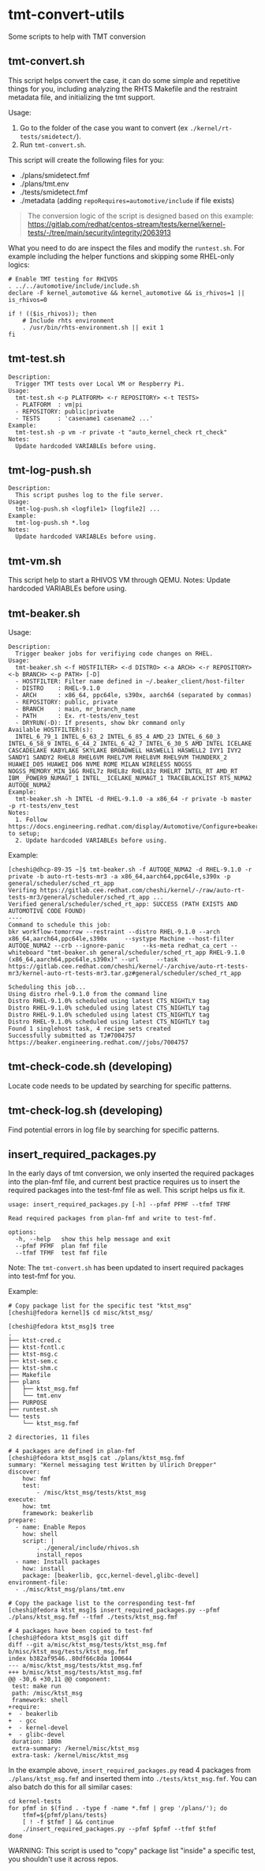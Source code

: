 # tmt-convert-utils
Some scripts to help with TMT conversion

## tmt-convert.sh

This script helps convert the case, it can do some simple and repetitive things for you, including analyzing the RHTS Makefile and the restraint metadata file, and initializing the tmt support.

Usage:

1. Go to the folder of the case you want to convert (ex `./kernel/rt-tests/smidetect/`).
2. Run `tmt-convert.sh`.

This script will create the following files for you:
- ./plans/smidetect.fmf
- ./plans/tmt.env
- ./tests/smidetect.fmf
- ./metadata (adding `repoRequires=automotive/include` if file exists)

> The conversion logic of the script is designed based on this example:  
> https://gitlab.com/redhat/centos-stream/tests/kernel/kernel-tests/-/tree/main/security/integrity/2063913

What you need to do are inspect the files and modify the `runtest.sh`. For example including the helper functions and skipping some RHEL-only logics:

```
# Enable TMT testing for RHIVOS
. ../../automotive/include/include.sh
declare -F kernel_automotive && kernel_automotive && is_rhivos=1 || is_rhivos=0

if ! (($is_rhivos)); then
    # Include rhts environment
    . /usr/bin/rhts-environment.sh || exit 1
fi
```

## tmt-test.sh

```
Description:
  Trigger TMT tests over Local VM or Respberry Pi.
Usage:
  tmt-test.sh <-p PLATFORM> <-r REPOSITORY> <-t TESTS>
  - PLATFORM  : vm|pi
  - REPOSITORY: public|private
  - TESTS     : 'casename1 casename2 ...'
Example:
  tmt-test.sh -p vm -r private -t "auto_kernel_check rt_check"
Notes:
  Update hardcoded VARIABLEs before using.
```

## tmt-log-push.sh

```
Description:
  This script pushes log to the file server.
Usage:
  tmt-log-push.sh <logfile1> [logfile2] ...
Example:
  tmt-log-push.sh *.log
Notes:
  Update hardcoded VARIABLEs before using.
```

## tmt-vm.sh

This script help to start a RHIVOS VM through QEMU. Notes: Update hardcoded VARIABLEs before using.

## tmt-beaker.sh

Usage:

```
Description:
  Trigger beaker jobs for verifiying code changes on RHEL.
Usage:
  tmt-beaker.sh <-f HOSTFILTER> <-d DISTRO> <-a ARCH> <-r REPOSITORY> <-b BRANCH> <-p PATH> [-D]
  - HOSTFILTER: Filter name defined in ~/.beaker_client/host-filter
  - DISTRO    : RHEL-9.1.0
  - ARCH      : x86_64, ppc64le, s390x, aarch64 (separated by commas)
  - REPOSITORY: public, private
  - BRANCH    : main, mr_branch_name
  - PATH      : Ex. rt-tests/env_test
  - DRYRUN(-D): If presents, show bkr command only
Available HOSTFILTER(s):
  INTEL_6_79_1 INTEL_6_63_2 INTEL_6_85_4 AMD_23 INTEL_6_60_3 INTEL_6_58_9 INTEL_6_44_2 INTEL_6_42_7 INTEL_6_30_5 AMD INTEL ICELAKE CASCADELAKE KABYLAKE SKYLAKE BROADWELL HASWELL1 HASWELL2 IVY1 IVY2 SANDY1 SANDY2 RHEL8 RHEL6VM RHEL7VM RHEL8VM RHEL9VM THUNDERX_2 HUAWEI_D05 HUAWEI_D06 NVME ROME MILAN WIRELESS NOGSS NOGSS_MEMORY_MIN_16G RHEL7z RHEL8z RHEL83z RHELRT INTEL_RT AMD_RT IBM__POWER9_NUMAGT_1 INTEL__ICELAKE_NUMAGT_1 TRACEBLACKLIST RTS_NUMA2 AUTOQE_NUMA2
Example:
  tmt-beaker.sh -h INTEL -d RHEL-9.1.0 -a x86_64 -r private -b master -p rt-tests/env_test
Notes:
  1. Follow https://docs.engineering.redhat.com/display/Automotive/Configure+beaker+client to setup;
  2. Update hardcoded VARIABLEs before using.
```

Example:

```
[cheshi@dhcp-89-35 ~]$ tmt-beaker.sh -f AUTOQE_NUMA2 -d RHEL-9.1.0 -r private -b auto-rt-tests-mr3 -a x86_64,aarch64,ppc64le,s390x -p general/scheduler/sched_rt_app
Verifing https://gitlab.cee.redhat.com/cheshi/kernel/-/raw/auto-rt-tests-mr3/general/scheduler/sched_rt_app ...
Verified general/scheduler/sched_rt_app: SUCCESS (PATH EXISTS AND AUTOMOTIVE CODE FOUND)
----
Command to schedule this job:
bkr workflow-tomorrow --restraint --distro RHEL-9.1.0 --arch x86_64,aarch64,ppc64le,s390x     --systype Machine --host-filter AUTOQE_NUMA2 --crb --ignore-panic     --ks-meta redhat_ca_cert --whiteboard "tmt-beaker.sh general/scheduler/sched_rt_app RHEL-9.1.0 (x86_64,aarch64,ppc64le,s390x)" --url     --task https://gitlab.cee.redhat.com/cheshi/kernel/-/archive/auto-rt-tests-mr3/kernel-auto-rt-tests-mr3.tar.gz#general/scheduler/sched_rt_app
 
Scheduling this job...
Using distro rhel-9.1.0 from the command line
Distro RHEL-9.1.0% scheduled using latest CTS_NIGHTLY tag
Distro RHEL-9.1.0% scheduled using latest CTS_NIGHTLY tag
Distro RHEL-9.1.0% scheduled using latest CTS_NIGHTLY tag
Distro RHEL-9.1.0% scheduled using latest CTS_NIGHTLY tag
Found 1 singlehost task, 4 recipe sets created
Successfully submitted as TJ#7004757
https://beaker.engineering.redhat.com//jobs/7004757
```

## tmt-check-code.sh (developing)

Locate code needs to be updated by searching for specific patterns.

## tmt-check-log.sh (developing)

Find potential errors in log file by searching for specific patterns.

## insert_required_packages.py

In the early days of tmt conversion, we only inserted the required packages into the plan-fmf file, and current best practice requires us to insert the required packages into the test-fmf file as well. This script helps us fix it.

```
usage: insert_required_packages.py [-h] --pfmf PFMF --tfmf TFMF

Read required packages from plan-fmf and write to test-fmf.

options:
  -h, --help   show this help message and exit
  --pfmf PFMF  plan fmf file
  --tfmf TFMF  test fmf file
```

Note: The `tmt-convert.sh` has been updated to insert required packages into test-fmf for you.

Example:
```
# Copy package list for the specific test "ktst_msg"
[cheshi@fedora kernel]$ cd misc/ktst_msg/

[cheshi@fedora ktst_msg]$ tree
.
├── ktst-cred.c
├── ktst-fcntl.c
├── ktst-msg.c
├── ktst-sem.c
├── ktst-shm.c
├── Makefile
├── plans
│   ├── ktst_msg.fmf
│   └── tmt.env
├── PURPOSE
├── runtest.sh
└── tests
    └── ktst_msg.fmf

2 directories, 11 files

# 4 packages are defined in plan-fmf
[cheshi@fedora ktst_msg]$ cat ./plans/ktst_msg.fmf
summary: "Kernel messaging test Written by Ulirich Drepper"
discover:
    how: fmf
    test:
        - /misc/ktst_msg/tests/ktst_msg
execute:
    how: tmt
    framework: beakerlib
prepare:
  - name: Enable Repos
    how: shell
    script: |
        . ./general/include/rhivos.sh
        install_repos
  - name: Install packages
    how: install
    package: [beakerlib, gcc,kernel-devel,glibc-devel]
environment-file:
  - ./misc/ktst_msg/plans/tmt.env

# Copy the package list to the corresponding test-fmf
[cheshi@fedora ktst_msg]$ insert_required_packages.py --pfmf ./plans/ktst_msg.fmf --tfmf ./tests/ktst_msg.fmf

# 4 packages have been copied to test-fmf
[cheshi@fedora ktst_msg]$ git diff
diff --git a/misc/ktst_msg/tests/ktst_msg.fmf b/misc/ktst_msg/tests/ktst_msg.fmf
index b382af9546..80df66c8da 100644
--- a/misc/ktst_msg/tests/ktst_msg.fmf
+++ b/misc/ktst_msg/tests/ktst_msg.fmf
@@ -30,6 +30,11 @@ component:
 test: make run
 path: /misc/ktst_msg
 framework: shell 
+require:
+  - beakerlib
+  - gcc
+  - kernel-devel
+  - glibc-devel
 duration: 180m
 extra-summary: /kernel/misc/ktst_msg
 extra-task: /kernel/misc/ktst_msg
```

In the example above, `insert_required_packages.py` read 4 packages from `./plans/ktst_msg.fmf` and inserted them into `./tests/ktst_msg.fmf`. You can also batch do this for all similar cases:

```
cd kernel-tests
for pfmf in $(find . -type f -name *.fmf | grep '/plans/'); do
    tfmf=${pfmf/plans/tests}
    [ ! -f $tfmf ] && continue
    ./insert_required_packages.py --pfmf $pfmf --tfmf $tfmf
done
```

WARNING: This script is used to "copy" package list "inside" a specific test, you shouldn't use it across repos.
